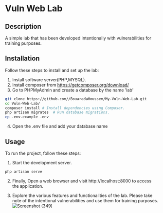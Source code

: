 # Vuln Web Lab
## Description 
A simple lab that has been developed intentionally with vulnerabilities for training purposes.

## Installation
Follow these steps to install and set up the lab:
1. Install software server(PHP,MYSQL).
2. Install composer from https://getcomposer.org/download/
3. Go to PHPMyAdmin and create a database by the name 'lab'
```sh
git clone https://github.com//BouaradaHoussem/My-Vuln-Web-Lab.git
cd Vuln-Web-Lab/
composer install # Install dependencies using Composer.
php artisan migrates  # Run database migrations.
cp .env.example .env
```
4. Open the .env file and add your database name

## Usage
To run the project, follow these steps:
1. Start the development server.
```sh
php artisan serve
```
2. Finally, Open a web browser and visit http://localhost:8000 to access the application.

3. Explore the various features and functionalities of the lab. Please take note of the intentional vulnerabilities and use them for training purposes.
![Screenshot (349)](https://github.com/0xx01/Vuln-Web-Lab/assets/130947610/f5b28a9c-8003-4e7d-b2e8-43b70ec88829)

